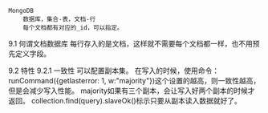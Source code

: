     MongoDB
        数据库，集合-表，文档-行
        每个文档都有对应的_id，可以指定。
        
9.1 何谓文档数据库
    每行存入的是文档，这样就不需要每个文档都一样，也不用预先定义字段。
    
9.2 特性
    9.2.1 一致性
        可以配置副本集。
        在写入的时候，使用命令：runCommand({getlasterror: 1, w:"majority"})这个设置的越高，则一致性越高，但是会减少写入性能。  majority如果有三个副本，会让写入好两个副本的时候才返回。
        collection.find(query).slaveOk()标示只要从副本读入数据就好了。